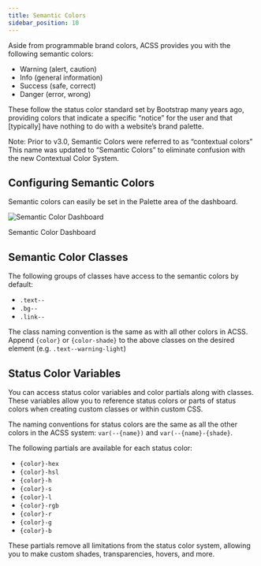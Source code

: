 ```yaml
---
title: Semantic Colors
sidebar_position: 10
---
```


Aside from programmable brand colors, ACSS provides you with the following semantic colors:

- Warning (alert, caution)
- Info (general information)
- Success (safe, correct)
- Danger (error, wrong)

These follow the status color standard set by Bootstrap many years ago, providing colors that indicate a specific “notice” for the user and that \[typically\] have nothing to do with a website’s brand palette.

Note: Prior to v3.0, Semantic Colors were referred to as “contextual colors” This name was updated to “Semantic Colors” to eliminate confusion with the new Contextual Color System.

## Configuring Semantic Colors

Semantic colors can easily be set in the Palette area of the dashboard.

![Semantic Color Dashboard](https://automaticcss.com/wp-content/uploads/CleanShot-2024-10-26-at-18.23.01@2x-1024x911.jpg)

Semantic Color Dashboard

## Semantic Color Classes

The following groups of classes have access to the semantic colors by default:

- `.text--`
- `.bg--`
- `.link--`

The class naming convention is the same as with all other colors in ACSS. Append `{color}` or `{color-shade}` to the above classes on the desired element (e.g. `.text--warning-light`)

## Status Color Variables

You can access status color variables and color partials along with classes. These variables allow you to reference status colors or parts of status colors when creating custom classes or within custom CSS.

The naming conventions for status colors are the same as all the other colors in the ACSS system: `var(--{name})` and `var(--{name}-{shade}`.

The following partials are available for each status color:

- `{color}-hex`
- `{color}-hsl`
- `{color}-h`
- `{color}-s`
- `{color}-l`
- `{color}-rgb`
- `{color}-r`
- `{color}-g`
- `{color}-b`

These partials remove all limitations from the status color system, allowing you to make custom shades, transparencies, hovers, and more.

